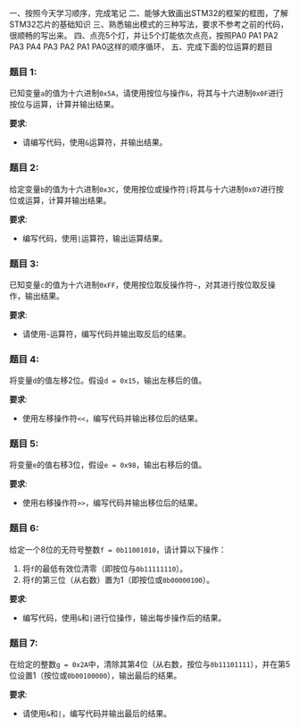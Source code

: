 一、按照今天学习顺序，完成笔记
二、能够大致画出STM32的框架的框图，了解STM32芯片的基础知识
三、熟悉输出模式的三种写法，要求不参考之前的代码，很顺畅的写出来。
四、点亮5个灯，并让5个灯能依次点亮，按照PA0 PA1 PA2 PA3 PA4 PA3 PA2 PA1 PA0这样的顺序循环，
五、完成下面的位运算的题目

### 题目 1: 
已知变量`a`的值为十六进制`0x5A`，请使用按位与操作`&`，将其与十六进制`0x0F`进行按位与运算，计算并输出结果。

**要求**:  

- 请编写代码，使用`&`运算符，并输出结果。

### 题目 2:
给定变量`b`的值为十六进制`0x3C`，使用按位或操作符`|`将其与十六进制`0x07`进行按位或运算，计算并输出结果。

**要求**:  

- 编写代码，使用`|`运算符，输出运算结果。

### 题目 3:
已知变量`c`的值为十六进制`0xFF`，使用按位取反操作符`~`，对其进行按位取反操作，输出结果。

**要求**:  
- 请使用`~`运算符，编写代码并输出取反后的结果。

### 题目 4:
将变量`d`的值左移2位。假设`d = 0x15`，输出左移后的值。

**要求**:  
- 使用左移操作符`<<`，编写代码并输出移位后的结果。

### 题目 5:
将变量`e`的值右移3位，假设`e = 0x98`，输出右移后的值。

**要求**:  
- 使用右移操作符`>>`，编写代码并输出移位后的结果。

### 题目 6:
给定一个8位的无符号整数`f = 0b11001010`，请计算以下操作：
1. 将`f`的最低有效位清零（即按位与`0b11111110`）。
2. 将`f`的第三位（从右数）置为1（即按位或`0b00000100`）。

**要求**:  

- 编写代码，使用`&`和`|`进行位操作，输出每步操作后的结果。

### 题目 7:
在给定的整数`g = 0x2A`中，清除其第4位（从右数，按位与`0b11101111`），并在第5位设置1（按位或`0b00100000`），输出最后的结果。

**要求**:  
- 请使用`&`和`|`，编写代码并输出最后的结果。
